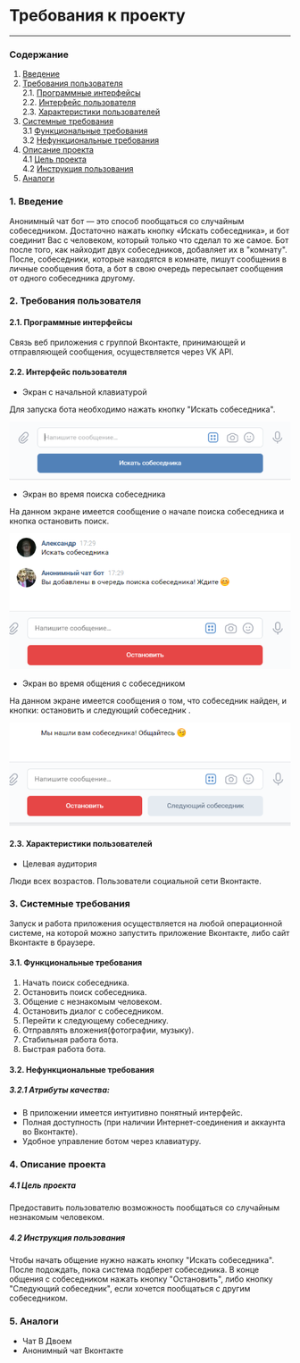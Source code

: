 # Требования к проекту
---
### Содержание
1. [Введение](#1)
2. [Требования пользователя](#2) <br>
  2.1. [Программные интерфейсы](#2.1) <br>
  2.2. [Интерфейс пользователя](#2.2) <br>
  2.3. [Характеристики пользователей](#2.3) <br>
3. [Системные требования](#3) <br>
  3.1 [Функциональные требования](#3.1) <br>
  3.2 [Нефункциональные требования](#3.2) <br>
4. [Описание проекта](#4) <br>
	4.1 [Цель проекта](#4.1) <br>
	4.2 [Инструкция пользования](#4.2) <br>
5. [Аналоги](#5) <br>

### 1. Введение <a name="1"></a>
Анонимный чат бот — это способ пообщаться со случайным собеседником. Достаточно нажать кнопку «Искать собеседника», и бот соединит Вас с человеком, который только что сделал то же самое. Бот после того, как найходит двух собеседников, добавляет их в "комнату". После, собеседники, которые находятся в комнате, пишут сообщения в личные сообщения бота, а бот в свою очередь пересылает сообщения от одного собеседника другому.

### 2. Требования пользователя <a name="2"></a>
#### 2.1. Программные интерфейсы <a name="2.1"></a>
Связь веб приложения с группой Вконтакте, принимающей и отправляющей сообщения, осуществляется через VK API. 


#### 2.2. Интерфейс пользователя <a name="2.2"></a>
  
- Экран с начальной клавиатурой

Для запуска бота необходимо нажать кнопку "Искать собеседника".

  ![Start](https://github.com/GaponTV/AnonChatVK/blob/master/Images/Start.PNG)
  
- Экран во время поиска собеседника

На данном экране имеется сообщение о начале поиска собеседника и кнопка остановить поиск.

  ![Search](https://github.com/GaponTV/AnonChatVK/blob/master/Images/Search.PNG)
  
- Экран во время общения с собеседником

На данном экране имеется сообщения о том, что собеседник найден, и кнопки: остановить и следующий собеседник .

  ![UserFound](https://github.com/GaponTV/AnonChatVK/blob/master/Images/UserFound.PNG)

#### 2.3. Характеристики пользователей <a name="2.3"></a>
- Целевая аудитория

Люди всех возрастов. Пользователи социальной сети Вконтакте.

### 3. Системные требования <a name="3"></a>
Запуск и работа приложения осуществляется на любой операционной системе, на которой можно запустить приложение Вконтакте, либо сайт Вконтакте в браузере.
#### 3.1. Функциональные требования <a name="3.1"></a>
   1. Начать поиск собеседника.
   2. Остановить поиск собеседника.
   3. Общение с незнакомым человеком.
   4. Остановить диалог с собеседником.
   5. Перейти к следующему собеседнику.
   6. Отправлять вложения(фотографии, музыку).
   7. Стабильная работа бота.
   8. Быстрая работа бота.

#### 3.2. Нефункциональные требования <a name="3.2"></a>
##### 3.2.1 Атрибуты качества:
- В приложении имеется интуитивно понятный интерфейс.
- Полная доступность (при наличии Интернет-соединения и аккаунта во Вконтакте).
- Удобное управление ботом через клавиатуру.
### 4. Описание проекта <a name="4"></a>
  ##### 4.1 Цель проекта <a name="4.1"></a>
Предоставить пользователю возможность пообщаться со случайным незнакомым человеком.
  ##### 4.2 Инструкция пользования <a name="4.2"></a>
  Чтобы начать общение нужно нажать кнопку "Искать собеседника". После подождать, пока система подберет собеседника. В конце общения с собеседником нажать кнопку "Остановить", либо кнопку "Следующий собеседник", если хочется пообщаться с другим собеседником.
 
### 5. Аналоги <a name="5"></a>
- Чат В Двоем
- Анонимный чат Вконтакте

